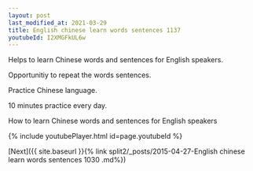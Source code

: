 ```yaml
---
layout: post
last_modified_at: 2021-03-29
title: English chinese learn words sentences 1137 
youtubeId: I2XMGFkUL6w
---
```

 
 
Helps to learn Chinese words and sentences for English speakers.

Opportunitiy to repeat the words sentences. 

Practice Chinese language. 
 
10 minutes practice every day. 
 
How to learn Chinese words and sentences for English speakers 
 
{% include youtubePlayer.html id=page.youtubeId %}
 
 
[Next]({{ site.baseurl }}{% link  split2/_posts/2015-04-27-English chinese learn words sentences 1030 .md%})
 
